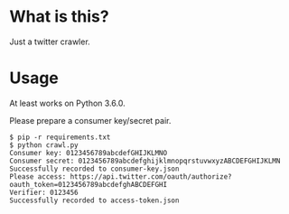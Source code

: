 # What is this?

Just a twitter crawler.

# Usage

At least works on Python 3.6.0.

Please prepare a consumer key/secret pair.

```
$ pip -r requirements.txt
$ python crawl.py
Consumer key: 0123456789abcdefGHIJKLMNO
Consumer secret: 0123456789abcdefghijklmnopqrstuvwxyzABCDEFGHIJKLMN
Successfully recorded to consumer-key.json
Please access: https://api.twitter.com/oauth/authorize?oauth_token=0123456789abcdefghABCDEFGHI
Verifier: 0123456
Successfully recorded to access-token.json
```
